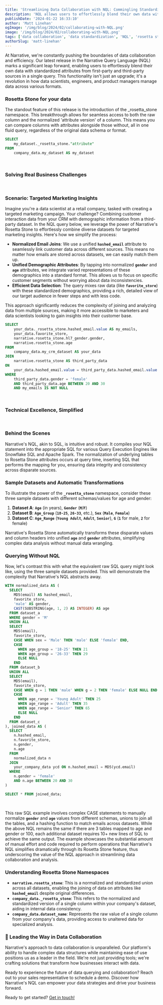```yaml
---
title: 'Streamlining Data Collaboration with NQL: Commingling Standardized and Raw Data'
description: 'NQL allows users to effortlessly blend their own data with standardized attributes from first-party and third-party sources in a single query.'
publishDate: '2024-01-22 16:33:10'
author: 'Matt Linehan'
ogImage: '/img/blog/2024/02/collaborating-with-NQL.png'
image: '/img/blog/2024/02/collaborating-with-NQL.png'
tags: ['data collaboration', 'data standardization', 'NQL', 'rosetta stone']
authorSlug: 'matt-linehan'
---
```

At Narrative, we're constantly pushing the boundaries of data collaboration and efficiency. Our latest release in the Narrative Query Language (NQL) marks a significant leap forward, enabling users to effortlessly blend their own data with standardized attributes from first-party and third-party sources in a single query. This functionality isn't just an upgrade; it's a revolution in how data scientists, engineers, and product managers manage data across various formats.  

### Rosetta Stone for your data 

The standout feature of this release is the introduction of the _rosetta_stone namespace. This breakthrough allows for seamless access to both the raw column and the normalized 'attribute version' of a column. This means you can compare columns with attributes alongside those without, all in one fluid query, regardless of the original data schema or format.

```sql
SELECT
    my_dataset._rosetta_stone."attribute"
FROM
    company_data.my_dataset AS my_dataset
```
<br>


### Solving Real Business Challenges
<br>

### Scenario: Targeted Marketing Insights

Imagine you're a data scientist at a retail company, tasked with creating a targeted marketing campaign. Your challenge? Combining customer interaction data from your CRM with demographic information from a third-party dataset. In the NQL query below, we leverage the power of Narrative's Rosetta Stone to effortlessly combine diverse datasets for targeted marketing insights. Here's how we simplify the process:

- **Normalized Email Joins**: We use a unified **`hashed_email`** attribute to seamlessly link customer data across different sources. This means no matter how emails are stored across datasets, we can easily match them up.
- **Unified Demographic Attributes**: By tapping into normalized **`gender`** and **`age`** attributes, we integrate varied representations of these demographics into a standard format. This allows us to focus on specific customer segments without worrying about data inconsistencies.
- **Efficient Data Selection**: The query mixes raw data (like **`favorite_store`**) with these standardized demographics, providing a rich, detailed view of our target audience in fewer steps and with less code.

This approach significantly reduces the complexity of joining and analyzing data from multiple sources, making it more accessible to marketers and data scientists looking to gain insights into their customer base.

```sql
SELECT
    your_data._rosetta_stone.hashed_email.value AS my_emails,
    your_data.favorite_store,
    narrative.rosetta_stone.hl7_gender.gender,
    narrative.rosetta_stone.age
FROM
    company_data.my_crm_dataset AS your_data
JOIN
    narrative.rosetta_stone AS third_party_data
ON
    your_data.hashed_email.value = third_party_data.hashed_email.value
WHERE
    third_party_data.gender = 'female'
    AND third_party_data.age BETWEEN 20 AND 30
    AND my_emails IS NOT NULL
```
<br>

### **Technical Excellence, Simplified**
<br>

### Behind the Scenes

Narrative's NQL, akin to SQL, is intuitive and robust. It compiles your NQL statement into the appropriate SQL for various Query Execution Engines like Snowflake SQL and Apache Spark. The normalization of underlying tables to Rosetta Stone attributes occurs at query time, inserting SQL that performs the mapping for you, ensuring data integrity and consistency across disparate sources.

### **Sample Datasets and Automatic Transformations**

To illustrate the power of the **`_rosetta_stone`** namespace, consider these three sample datasets with different schemas/values for age and gender:

1. **Dataset A**: **`Age`** (in years), **`Gender`** (**`M`**/**`F`**)
2. **Dataset B**: **`Age_Group`** (**`18-25`**, **`26-33`**, etc.), **`Sex`** (**`Male`**, **`Female`**)
3. **Dataset C**: **`Age_Range`** (**`Young Adult`**, **`Adult`**, **`Senior`**), **`G`** (**`1`** for male, **`2`** for female)

Narrative's Rosetta Stone automatically transforms these disparate values and column headers into unified **`age`** and **`gender`** attributes, simplifying complex data analysis without manual data wrangling.

### Querying Without NQL

Now, let's contrast this with what the equivalent raw SQL query might look like, using the three sample datasets provided. This will demonstrate the complexity that Narrative's NQL abstracts away.

```sql
WITH normalized_data AS (
  SELECT
    MD5(email) AS hashed_email,
    favorite_store,
    'male' AS gender,
    CAST(SUBSTRING(age, 1, 2) AS INTEGER) AS age
  FROM dataset_a
  WHERE gender = 'M'
  UNION ALL
  SELECT
    MD5(email),
    favorite_store,
    CASE WHEN sex = 'Male' THEN 'male' ELSE 'female' END,
    CASE 
      WHEN age_group = '18-25' THEN 21
      WHEN age_group = '26-33' THEN 29
      ELSE NULL
    END
  FROM dataset_b
  UNION ALL
  SELECT
    MD5(email),
    favorite_store,
    CASE WHEN g = 1 THEN 'male' WHEN g = 2 THEN 'female' ELSE NULL END,
    CASE 
      WHEN age_range = 'Young Adult' THEN 25
      WHEN age_range = 'Adult' THEN 35
      WHEN age_range = 'Senior' THEN 65
      ELSE NULL
    END
  FROM dataset_c
), joined_data AS (
  SELECT
    n.hashed_email,
    n.favorite_store,
    n.gender,
    n.age
  FROM
    normalized_data n
  JOIN
    your_company_data ycd ON n.hashed_email = MD5(ycd.email)
  WHERE
    n.gender = 'female'
    AND n.age BETWEEN 20 AND 30
)

SELECT * FROM joined_data;
```
<br>

This raw SQL example involves complex CASE statements to manually normalize **`gender`** and **`age`** values from different schemas, unions to join all the tables, and a hashing function to match emails across datasets. While the above NQL remains the same if there are 3 tables mapped to age and gender or 100, each additional dataset requires 10+ new lines of SQL to achieve the same output. The example showcases the substantial amount of manual effort and code required to perform operations that Narrative's NQL simplifies dramatically through its Rosetta Stone feature, thus underscoring the value of the NQL approach in streamlining data collaboration and analysis.

### **Understanding Rosetta Stone Namespaces**

- **`narrative.rosetta_stone`**: This is a normalized and standardized union across all datasets, enabling the joining of data on attributes like **`hashed_email`** despite original differences.
- **`company_data._rosetta_stone`**: This refers to the normalized and standardized version of a single column within your company's dataset, aiding in internal data consistency.
- **`company_data.dataset_name`**: Represents the raw value of a single column from your company's data, providing access to unaltered data for specialized analysis.

### **🌟 Leading the Way in Data Collaboration**

Narrative's approach to data collaboration is unparalleled. Our platform's ability to handle complex data structures while maintaining ease of use positions us as a leader in the field. We're not just providing tools; we're crafting solutions that transform how businesses interact with data.

Ready to experience the future of data querying and collaboration? Reach out to your sales representative to schedule a demo. Discover how Narrative's NQL can empower your data strategies and drive your business forward.

Ready to get started? [<ins>Get in touch!</ins>](https://www.narrative.io/contact)